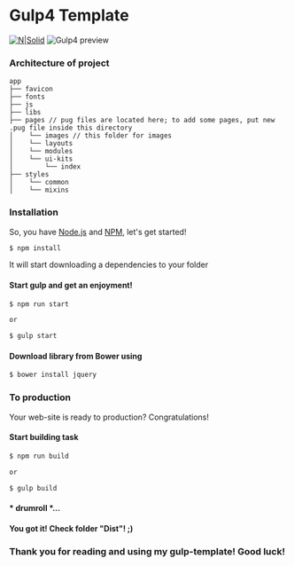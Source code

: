 # Gulp4 Template
[![N|Solid](https://i.postimg.cc/6Qnkq1Qp/whimelan.png)](https://github.com/whimelan)
![Gulp4 preview](https://i.postimg.cc/bvFkyFFW/gulp.png)

### Architecture of project
```
app
├── favicon
├── fonts
├── js
├── libs
├── pages // pug files are located here; to add some pages, put new .pug file inside this directory
│    └── images // this folder for images
│    └── layouts
│    └── modules
│    └── ui-kits
│        └── index
├── styles
│    └── common
│    └── mixins
```

### Installation
So, you have [Node.js](https://nodejs.org/) and [NPM](https://www.npmjs.com), let's get started!
```sh
$ npm install
```
It will start downloading a dependencies to your folder

#### Start gulp and get an enjoyment!

```sh
$ npm run start

or

$ gulp start
```

#### Download library from Bower using

```sh
$ bower install jquery
```

### To production
Your web-site is ready to production? Congratulations!

#### Start building task
```sh
$ npm run build

or

$ gulp build
```

#### * drumroll *...

#### You got it! Check folder **"Dist"**! ;)

### Thank you for reading and using my gulp-template! Good luck!
